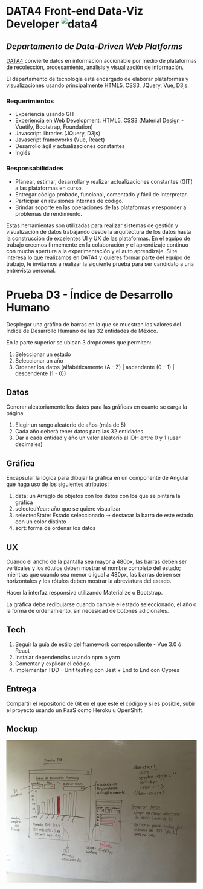 # DATA4 Front-end Data-Viz Developer ![data4](http://data4.mx/assets/images/d4-logo.svg)
## *Departamento de Data-Driven Web Platforms*

[DATA4](http://data4.mx/) convierte datos en información accionable por medio de plataformas de recolección, procesamiento, análisis y visualización de información.

El departamento de tecnología está encargado de elaborar plataformas y visualizaciones usando principalmente HTML5, CSS3, JQuery, Vue, D3js. 

### Requerimientos
* Experiencia usando GIT
* Experiencia en Web Development: HTML5, CSS3 (Material Design - Vuetify, Bootstrap, Foundation)
* Javascript libraries (JQuery, D3js)
* Javascript frameworks (Vue, React)
* Desarrollo ágil y actualizaciones constantes
* Inglés

### Responsabilidades
* Planear, estimar, desarrollar y realizar actualizaciones constantes (GIT) a las plataformas en curso.
* Entregar código probado, funcional, comentado y fácil de interpretar.
* Participar en revisiones internas de código.
* Brindar soporte en las operaciones de las plataformas y responder a problemas de rendimiento. 

Estas herramientas son utilizadas para realizar sistemas de gestión y visualización de datos trabajando desde la arquitectura de los datos hasta la construcción de excelentes UI y UX de las plataformas. En el equipo de trabajo creemos firmemente en la colaboración y el aprendizaje continuo con mucha apertura a la experimentación y el auto aprendizaje. Si te interesa lo que realizamos en DATA4 y quieres formar parte del equipo de trabajo, te invitamos a realizar la siguiente prueba para ser candidato a una entrevista personal. 

# Prueba D3 - Índice de Desarrollo Humano

Desplegar una gráfica de barras en la que se muestran los valores del Índice de Desarrollo Humano de las 32 entidades de México.

En la parte superior se ubican 3 dropdowns que permiten:

1. Seleccionar un estado
2. Seleccionar un año
3. Ordenar los datos (alfabéticamente (A - Z) | ascendente (0 - 1) | descendente (1 - 0))

## Datos

Generar aleatoriamente los datos para las gráficas en cuanto se carga la página

1. Elegir un rango aleatorio de años (más de 5)
2. Cada año deberá tener datos para las 32 entidades
3. Dar a cada entidad y año un valor aleatorio al IDH entre 0 y 1 (usar decimales)

## Gráfica

Encapsular la lógica para dibujar la gráfica en un componente de Angular que haga uso de los siguientes atributos:

1. data: un Arreglo de objetos con los datos con los que se pintará la gráfica
2. selectedYear: año que se quiere visualizar
3. selectedState: Estado seleccionado -> destacar la barra de este estado con un color distinto
4. sort: forma de ordenar los datos

## UX

Cuando el ancho de la pantalla sea mayor a 480px, las barras deben ser verticales y los rótulos deben mostrar el nombre completo del estado; mientras que cuando sea menor o igual a 480px, las barras deben ser horizontales y los rótulos deben mostrar la abreviatura del estado.

Hacer la interfaz responsiva utilizando Materialize o Bootstrap.

La gráfica debe redibujarse cuando cambie el estado seleccionado, el año o la forma de ordenamiento, sin necesidad de botones adicionales.

## Tech

1. Seguir la guía de estilo del framework correspondiente - Vue 3.0 ó React 
2. Instalar dependencias usando npm o yarn
3. Comentar y explicar el código.
4. Implementar TDD - Unit testing con Jest + End to End con Cypres 

## Entrega

Compartir el repositorio de Git en el que esté el código y si es posible, subir el proyecto usando un PaaS como Heroku u OpenShift.

## Mockup

![pruebaD3](assets/pruebaD3.jpg)